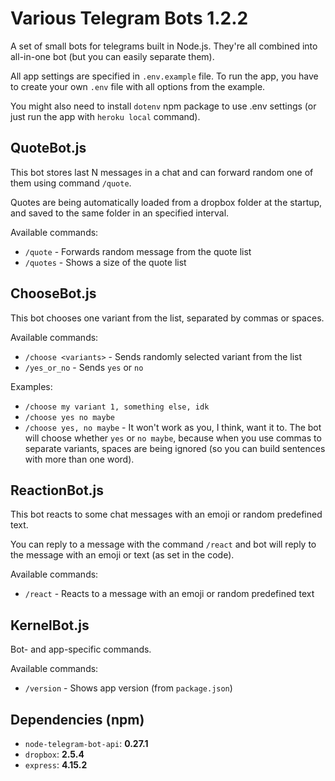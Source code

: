 # Various Telegram Bots 1.2.2

A set of small bots for telegrams built in Node.js.
They're all combined into all-in-one bot (but you can easily separate them).

All app settings are specified in `.env.example` file.
To run the app, you have to create your own `.env` file with all options from the example.

You might also need to install `dotenv` npm package to use .env settings (or just run the app with `heroku local` command).

## QuoteBot.js

This bot stores last N messages in a chat and can forward random one of them using command `/quote`.

Quotes are being automatically loaded from a dropbox folder at the startup, and saved to the same folder in an specified interval.

Available commands:
- `/quote` - Forwards random message from the quote list
- `/quotes` - Shows a size of the quote list

## ChooseBot.js

This bot chooses one variant from the list, separated by commas or spaces.

Available commands:
- `/choose <variants>` - Sends randomly selected variant from the list
- `/yes_or_no` - Sends `yes` or `no`

Examples:
- `/choose my variant 1, something else, idk`
- `/choose yes no maybe`
- `/choose yes, no maybe` - It won't work as you, I think, want it to. The bot will choose whether `yes` or `no maybe`, because when you use commas to separate variants, spaces are being ignored (so you can build sentences with more than one word).

## ReactionBot.js

This bot reacts to some chat messages with an emoji or random predefined text.

You can reply to a message with the command `/react` and bot will reply to the message with an emoji or text (as set in the code).

Available commands:
- `/react` - Reacts to a message with an emoji or random predefined text

## KernelBot.js

Bot- and app-specific commands.

Available commands:
- `/version` - Shows app version (from `package.json`)


## Dependencies (npm)
- `node-telegram-bot-api`: **0.27.1**
- `dropbox`: **2.5.4**
- `express`: **4.15.2**